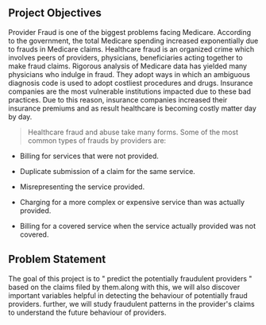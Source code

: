 ## Project Objectives
Provider Fraud is one of the biggest problems facing Medicare. According to the government, the total Medicare spending increased exponentially due to frauds in Medicare claims. Healthcare fraud is an organized crime which involves peers of providers, physicians, beneficiaries acting together to make fraud claims. 
Rigorous analysis of Medicare data has yielded many physicians who indulge in fraud. They adopt ways in which an ambiguous diagnosis code is used to adopt costliest procedures and drugs. Insurance companies are the most vulnerable institutions impacted due to these bad practices. Due to this reason, insurance companies increased their insurance premiums and as result healthcare is becoming costly matter day by day.

> Healthcare fraud and abuse take many forms. Some of the most common types of frauds by providers are:

- Billing for services that were not provided.

- Duplicate submission of a claim for the same service.

- Misrepresenting the service provided.

- Charging for a more complex or expensive service than was actually provided.

- Billing for a covered service when the service actually provided was not covered.

## Problem Statement
The goal of this project is to " predict the potentially fraudulent providers " based on the claims filed by them.along with this, we will also discover important variables helpful in detecting the behaviour of potentially fraud providers. further, we will study fraudulent patterns in the provider's claims to understand the future behaviour of providers.
